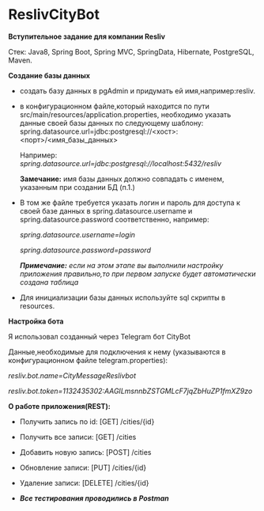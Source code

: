 # ReslivCityBot

**Вступительное задание для компании Resliv**

Стек: Java8, Spring Boot, Spring MVC, SpringData, Hibernate, PostgreSQL, Maven.

**Создание базы данных**
- создать базу данных в pgAdmin и придумать ей имя,например:resliv.
- в конфигурационном файле,который находится по пути src/main/resources/application.properties, необходимо указать данные своей базы данных по следующему шаблону: 
spring.datasource.url=jdbc:postgresql://<хост>:<порт>/<имя_базы_данных> 

    Например: _spring.datasource.url=jdbc:postgresql://localhost:5432/resliv_
    
    **Замечание:** имя базы данных должно совпадать с именем, указанным при создании БД (п.1.)
    
- В том же файле требуется указать логин и пароль для доступа к своей базе данных в spring.datasource.username и 
spring.datasource.password соответственно, например:

    _spring.datasource.username=login_
        
    _spring.datasource.password=password_
    
     **_Примечание:_** _если на этом этапе вы выполнили настройку приложения правильно,то при первом запуске будет автоматически создана таблица_
     
 - Для инициализации базы данных используйте sql скрипты в resources.


**Настройка бота**

Я использовал созданный через Telegram бот CityBot

Данные,необходимые для подключения к нему (указываются в конфигурационном файле telegram.properties):

_resliv.bot.name=CityMessageReslivbot_

_resliv.bot.token=1132435302:AAGILmsnnbZSTGMLcF7jqZbHuZP1fmXZ9zo_


**О работе приложения(REST):**

- Получить запись по id: [GET] /cities/{id}

- Получить все записи: [GET] /cities

- Добавить новую запись: [POST] /cities

- Обновление записи: [PUT] /cities/{id}

- Удаление записи: [DELETE] /cities/{id}

- **_Все тестирования проводились в Postman_**
